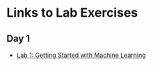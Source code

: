 # Links to Lab Exercises

## Day 1
- [Lab 1: Getting Started with Machine Learning](https://notebooks.gesis.org/binder/jupyter/user/wfondrie-2022_a-ml-short-course-v360d8z0/notebooks/notebooks/1_introduction.ipynb)
